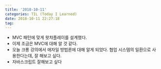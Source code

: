 ```yaml
---
title: '2018-10-11'
categories: TIL (Today I Learned)
date: 2018-10-11 22:27:18
tag:
---
```


- MVC 패턴에 맞게 왓챠플레이를 설계했다. 
- 이제 조금은 MVC에 대해 알 것 같다.
- 오늘 크롱 강의에서 애자일 방법론에 대해 알게 되었다. 협업 시스템의 일환으로 사용한다는데, 잘 해보고 싶다.
- 자바스크립트 잘해보고 싶다